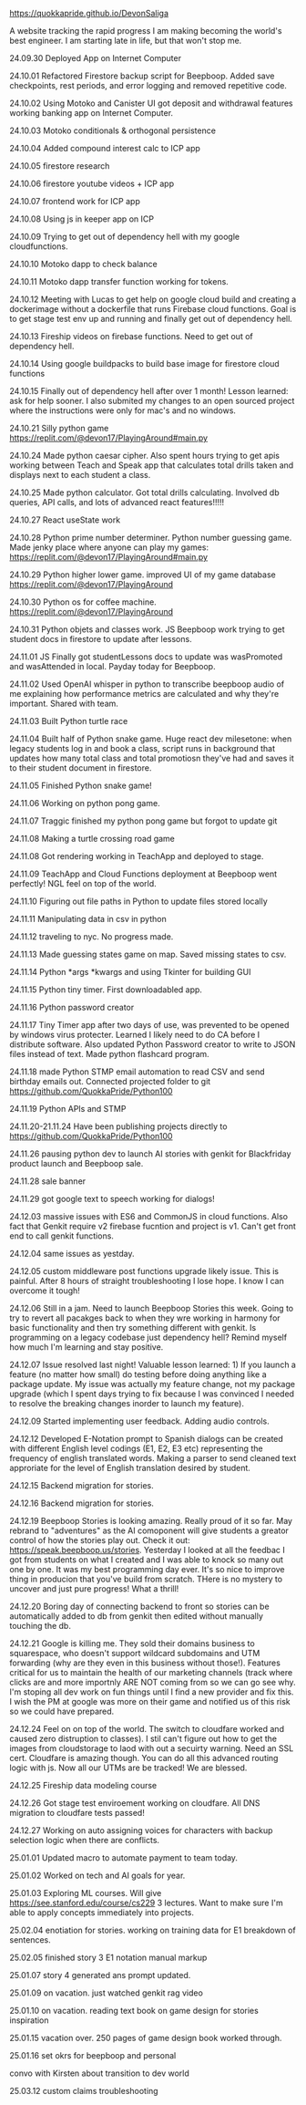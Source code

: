 https://quokkapride.github.io/DevonSaliga

A website tracking the rapid progress I am making becoming the world's best engineer.
I am starting late in life, but that won't stop me. 

24.09.30 Deployed App on Internet Computer

24.10.01 Refactored Firestore backup script for Beepboop. Added save checkpoints, rest periods, and error logging and removed repetitive code. 

24.10.02 Using Motoko and Canister UI got deposit and withdrawal features working banking app on Internet Computer.

24.10.03 Motoko conditionals & orthogonal persistence 

24.10.04 Added compound interest calc to ICP app

24.10.05 firestore research

24.10.06 firestore youtube videos + ICP app

24.10.07 frontend work for ICP app

24.10.08 Using js in keeper app on ICP

24.10.09 Trying to get out of dependency hell with my google cloudfunctions. 

24.10.10 Motoko dapp to check balance 

24.10.11 Motoko dapp transfer function working for tokens.

24.10.12 Meeting with Lucas to get help on google cloud build and creating a dockerimage without a dockerfile that runs Firebase cloud functions. Goal is to get stage test env up and running and finally get out of dependency hell. 

24.10.13 Fireship videos on firebase functions. Need to get out of dependency hell. 

24.10.14 Using google buildpacks to build base image for firestore cloud functions

24.10.15 Finally out of dependency hell after over 1 month! Lesson learned: ask for help sooner. I also submited my changes to an open sourced project where the instructions were only for mac's and no windows. 

24.10.21 Silly python game https://replit.com/@devon17/PlayingAround#main.py

24.10.24 Made python caesar cipher. Also spent hours trying to get apis working between Teach and Speak app that calculates total drills taken and displays next to each student a class.   

24.10.25 Made python calculator. Got total drills calculating. Involved db queries, API calls, and lots of advanced react features!!!!!

24.10.27 React useState work 

24.10.28 Python prime number determiner. Python number guessing game. Made jenky place where anyone can play my games: https://replit.com/@devon17/PlayingAround#main.py

24.10.29 Python higher lower game. improved UI of my game database https://replit.com/@devon17/PlayingAround

24.10.30 Python os for coffee machine. https://replit.com/@devon17/PlayingAround

24.10.31 Python objets and classes work. JS Beepboop work trying to get student docs in firestore to update after lessons. 

24.11.01 JS Finally got studentLessons docs to update was wasPromoted and wasAttended in local. Payday today for Beepboop. 

24.11.02 Used OpenAI whisper in python to transcribe beepboop audio of me explaining how performance metrics are calculated and why they're important. Shared with team. 

24.11.03 Built Python turtle race

24.11.04 Built half of Python snake game. Huge react dev milesetone: when legacy students log in and book  a class, script runs in background that updates how many total class and total promotiosn they've had and saves it to their student document in firestore. 

24.11.05 Finished Python snake game! 

24.11.06 Working on python pong game.

24.11.07 Traggic finished my python pong game but forgot to update git 

24.11.08 Making a turtle crossing road game

24.11.08 Got rendering working in TeachApp and deployed to stage.

24.11.09 TeachApp and Cloud Functions deployment at Beepboop went perfectly! NGL feel on top of the world.  

24.11.10 Figuring out file paths in Python to update files stored locally

24.11.11 Manipulating data in csv in python 

24.11.12 traveling to nyc. No progress made. 

24.11.13 Made guessing states game on map. Saved missing states to csv. 

24.11.14 Python *args *kwargs and using Tkinter for building GUI

24.11.15 Python tiny timer. First downloadabled app.

24.11.16 Python password creator

24.11.17 Tiny Timer app after two days of use, was prevented to be opened by windows virus protecter. Learned I likely need to do CA before I distribute software. Also updated Python Password creator to write to JSON files instead of text. Made python flashcard program. 

24.11.18 made Python STMP email automation to read CSV and send birthday emails out. Connected projected folder to git https://github.com/QuokkaPride/Python100

24.11.19 Python APIs and STMP 

24.11.20-21.11.24 Have been publishing projects directly to https://github.com/QuokkaPride/Python100

24.11.26 pausing python dev to launch AI stories with genkit for Blackfriday product launch and Beepboop sale. 

24.11.28 sale banner 

24.11.29 got google text to speech working for dialogs! 

24.12.03 massive issues with ES6 and CommonJS in cloud functions. Also fact that Genkit require v2 firebase fucntion and project is v1. Can't get front end to call genkit functions.

24.12.04 same issues as yestday. 

24.12.05 custom middleware post functions upgrade likely issue. This is painful. After 8 hours of straight troubleshooting I lose hope. I know I can overcome it tough!  

24.12.06 Still in a jam. Need to launch Beepboop Stories this week. Going to try to revert all pacakges back to when they wre working in harmony for basic functionality and then try something different with genkit. Is programming on a legacy codebase just dependency hell? Remind myself how much I'm learning and stay positive. 

24.12.07  Issue resolved last night! Valuable lesson learned: 1) If you launch a feature (no matter how small) do testing before doing anything like a package update. My issue was actually my feature change, not  my package upgrade (which I spent days trying to fix because I was convinced I needed to resolve the breaking changes inorder to launch my feature).   

24.12.09 Started implementing user feedback. Adding audio controls. 

24.12.12 Developed E-Notation prompt to Spanish dialogs can be created with different English level codings (E1, E2, E3 etc) representing the frequency of english translated words. Making a parser to send cleaned text approriate for the level of English translation desired by student. 

24.12.15 Backend migration for stories.

24.12.16 Backend migration for stories.

24.12.19 Beepboop Stories is looking amazing. Really proud of it so far. May rebrand to "adventures" as the AI comoponent will give students a greator control of how the stories play out. Check it out: https://speak.beepboop.us/stories. Yesterday I looked at all the feedbac I got from students on what I created and I was able to knock so many out one by one. It was my best programming day ever. It's so nice to improve thing in producion that you've build from scratch. THere is no mystery to uncover and just pure progress! What a thrill! 

24.12.20 Boring day of connecting backend to front so stories can be automatically added to db from genkit then edited without manually touching the db.  

24.12.21 Google is killing me. They sold their domains business to squarespace, who doesn't support wildcard subdomains and UTM forwarding (why are they even in this business without those!). Features critical for us to maintain the health of our marketing channels (track where clicks are and more importnly ARE NOT coming from so we can go see why. I'm stoping all dev work on fun things until I find a new provider and fix this. I wish the PM at google was more on their game and notified us of this risk so we could have prepared.  

24.12.24 Feel on on top of the world. The switch to cloudfare worked and caused zero distruption to classes). I stil can't figure out how to get the images from cloudstorage to laod with out a secuirty warning. Need an SSL cert. Cloudfare is amazing though. You can do all this advanced routing logic with js. Now all our UTMs are be tracked! We are blessed. 

24.12.25 Fireship data modeling course

24.12.26 Got stage test enviroement working on cloudfare. All DNS migration to cloudfare tests passed!

24.12.27 Working on auto assigning voices for characters with backup selection logic when there are conflicts. 

25.01.01 Updated macro to automate payment to team today. 

25.01.02 Worked on tech and AI goals for year. 

25.01.03 Exploring ML courses. Will give https://see.stanford.edu/course/cs229 3 lectures. Want to make sure I'm able to apply concepts immediately into projects. 

25.02.04 enotiation for stories. working on training data for E1 breakdown of sentences. 

25.02.05 finished story 3 E1 notation manual markup 

25.01.07 story 4 generated ans prompt updated. 

25.01.09 on vacation. just watched genkit rag video 

25.01.10 on vacation. reading text book on game design for stories inspiration 

25.01.15 vacation over. 250 pages of game design book worked through. 

25.01.16 set okrs for beepboop and personal 

convo with Kirsten about transition to dev world 

25.03.12 custom claims troubleshooting 


